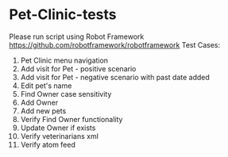 # Pet-Clinic-tests
Please run script using Robot Framework https://github.com/robotframework/robotframework
Test Cases:
1. Pet Clinic menu navigation
2. Add visit for Pet - positive scenario
3. Add visit for Pet - negative scenario with past date added
4. Edit pet's name
5. Find Owner case sensitivity
6. Add Owner
7. Add new pets
8. Verify Find Owner functionality
9. Update Owner if exists
10. Verify veterinarians xml
11. Verify atom feed

